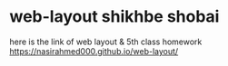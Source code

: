 # web-layout shikhbe shobai
here is the link of web layout & 5th class homework
https://nasirahmed000.github.io/web-layout/
